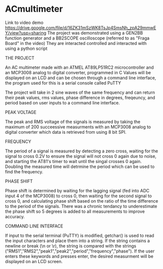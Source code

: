 # ACmultimeter

Link to video demo
https://drive.google.com/file/d/16ZK31mSzWK8TsJp4SmsNh_zpA29mmwEY/view?usp=sharing
The project was demonstrated using a GEN2BB function generator and a BB2SCOPE oscilloscope (referred to as "Fraga Board" in the video)
They are interacted controlled and interacted with using a python script


THE PROJECT

An AC multimeter made with an ATMEL AT89LP51RC2 microcontroller and an MCP3008 analog to digital converter, programmed in C
Values will be displayed on an LCD and can be chosen through a command line interface, the program used for this is a serial console called PuTTY

The project will take in 2 sine waves of the same frequency and can return their peak values, rms values, phase difference in degrees, freqeuncy, and period
based on user inputs to a command line interface.

PEAK VOLTAGE

The peak and RMS voltage of the signals is measured by taking the maximum of 200 succeessive measurments with an MCP3008 analog to digital converter which data is retrieved from using 8 bit SPI. 

FREQUENCY

The period of a signal is measured by detecting a zero cross, waiting for the signal to cross 0.2V to ensure the signal will not cross 0 again due to noise, and starting the AT81's timer to wait until the singal crosses 0 again. Doubling the measured time will detrmine the period which can be used to find the frequency.

PHASE SHIFT

Phase shift is determined by waiting for the lagging signal (fed into ADC input 4 of the MCP3008) to cross 0, then waiting for the second signal to cross 0, and calculating phase shift based on the ratio of the time difference to the period of the signals. There was a chronic tendancy to underestimate the phase shift so 5 degrees is added to all measurements to improve accuracy.


COMMAND LINE INTERFACE

If input to the serial terminal (PuTTY) is modified, getchar() is used to read the input characters and place them into a string. If the string contains a newline or break (\n or \r), the string is compared with the strings ("RMS1","RMS2","peak1","peak2","period","frequency","phase"). If the user enters these keywords and presses enter, the desired measurment will be displayed on an LCD screen.
